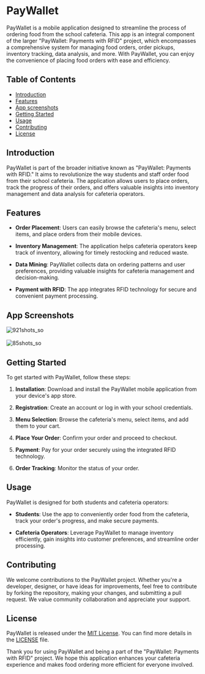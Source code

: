 # PayWallet

PayWallet is a mobile application designed to streamline the process of ordering food from the school cafeteria. This app is an integral component of the larger "PayWallet: Payments with RFID" project, which encompasses a comprehensive system for managing food orders, order pickups, inventory tracking, data analysis, and more. With PayWallet, you can enjoy the convenience of placing food orders with ease and efficiency.

## Table of Contents

- [Introduction](#introduction)
- [Features](#features)
- [App screenshots](#app-screenshots)
- [Getting Started](#getting-started)
- [Usage](#usage)
- [Contributing](#contributing)
- [License](#license)

## Introduction

PayWallet is part of the broader initiative known as "PayWallet: Payments with RFID." It aims to revolutionize the way students and staff order food from their school cafeteria. The application allows users to place orders, track the progress of their orders, and offers valuable insights into inventory management and data analysis for cafeteria operators. 

## Features

- **Order Placement**: Users can easily browse the cafeteria's menu, select items, and place orders from their mobile devices. 

- **Inventory Management**: The application helps cafeteria operators keep track of inventory, allowing for timely restocking and reduced waste.

- **Data Mining**: PayWallet collects data on ordering patterns and user preferences, providing valuable insights for cafeteria management and decision-making.

- **Payment with RFID**: The app integrates RFID technology for secure and convenient payment processing.

## App Screenshots

![921shots_so](https://github.com/Crypto-ch4r/PayWallet/assets/61950097/ab2beaa3-b23e-420e-b57f-685000cda7b5)
<br>
<br>
![85shots_so](https://github.com/Crypto-ch4r/PayWallet/assets/61950097/cabb962f-5fc5-4fac-8c61-dbe0ecb3b9d2)

## Getting Started

To get started with PayWallet, follow these steps:

1. **Installation**: Download and install the PayWallet mobile application from your device's app store.

2. **Registration**: Create an account or log in with your school credentials.

3. **Menu Selection**: Browse the cafeteria's menu, select items, and add them to your cart.

4. **Place Your Order**: Confirm your order and proceed to checkout.

5. **Payment**: Pay for your order securely using the integrated RFID technology.

6. **Order Tracking**: Monitor the status of your order.

## Usage

PayWallet is designed for both students and cafeteria operators:

- **Students**: Use the app to conveniently order food from the cafeteria, track your order's progress, and make secure payments.

- **Cafeteria Operators**: Leverage PayWallet to manage inventory efficiently, gain insights into customer preferences, and streamline order processing.

## Contributing

We welcome contributions to the PayWallet project. Whether you're a developer, designer, or have ideas for improvements, feel free to contribute by forking the repository, making your changes, and submitting a pull request. We value community collaboration and appreciate your support.

## License

PayWallet is released under the [MIT License](LICENSE). You can find more details in the [LICENSE](LICENSE) file.

Thank you for using PayWallet and being a part of the "PayWallet: Payments with RFID" project. We hope this application enhances your cafeteria experience and makes food ordering more efficient for everyone involved.
